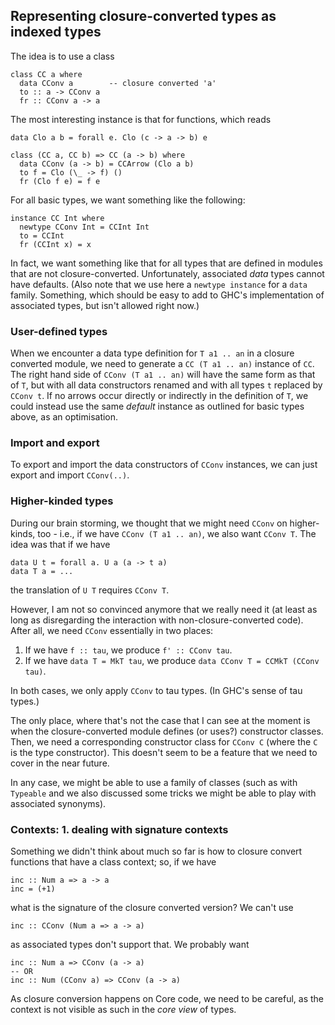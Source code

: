 ## Representing closure-converted types as indexed types



The idea is to use a class


```wiki
class CC a where
  data CConv a        -- closure converted 'a'
  to :: a -> CConv a
  fr :: CConv a -> a
```


The most interesting instance is that for functions, which reads


```wiki
data Clo a b = forall e. Clo (c -> a -> b) e

class (CC a, CC b) => CC (a -> b) where
  data CConv (a -> b) = CCArrow (Clo a b)
  to f = Clo (\_ -> f) ()
  fr (Clo f e) = f e
```


For all basic types, we want something like the following:


```wiki
instance CC Int where
  newtype CConv Int = CCInt Int
  to = CCInt
  fr (CCInt x) = x
```


In fact, we want something like that for all types that are defined in modules that are not closure-converted.  Unfortunately, associated *data* types cannot have defaults.  (Also note that we use here a `newtype instance` for a `data` family.  Something, which should be easy to add to GHC's implementation of associated types, but isn't allowed right now.)


### User-defined types



When we encounter a data type definition for `T a1 .. an` in a closure converted module, we need to generate a `CC (T a1 .. an)` instance of `CC`.  The right hand side of `CConv (T a1 .. an)` will have the same form as that of `T`, but with all data constructors renamed and with all types `t` replaced by `CConv t`.  If no arrows occur directly or indirectly in the definition of `T`, we could instead use the same *default* instance as outlined for basic types above, as an optimisation.


### Import and export



To export and import the data constructors of `CConv` instances, we can just export and import `CConv(..)`.


### Higher-kinded types



During our brain storming, we thought that we might need `CConv` on higher-kinds, too - i.e., if we have `CConv (T a1 .. an)`, we also want `CConv T`.  The idea was that if we have 


```wiki
data U t = forall a. U a (a -> t a)
data T a = ...
```


the translation of `U T` requires `CConv T`.



However, I am not so convinced anymore that we really need it (at least as long as disregarding the interaction with non-closure-converted code).  After all, we need `CConv` essentially in two places:


1. If we have `f :: tau`, we produce `f' :: CConv tau`.
1. If we have `data T = MkT tau`, we produce `data CConv T = CCMkT (CConv tau)`.


In both cases, we only apply `CConv` to tau types.  (In GHC's sense of tau types.)



The only place, where that's not the case that I can see at the moment is when the closure-converted module defines (or uses?) constructor classes.  Then, we need a corresponding constructor class for `CConv C` (where the `C` is the type constructor).  This doesn't seem to be a feature that we need to cover in the near future.



In any case, we might be able to use a family of classes (such as with `Typeable` and we also discussed some tricks we might be able to play with associated synonyms).


### Contexts: 1. dealing with signature contexts



Something we didn't think about much so far is how to closure convert functions that have a class context; so, if we have


```wiki
inc :: Num a => a -> a
inc = (+1)
```


what is the signature of the closure converted version?  We can't use


```wiki
inc :: CConv (Num a => a -> a)
```


as associated types don't support that.  We probably want


```wiki
inc :: Num a => CConv (a -> a)
-- OR
inc :: Num (CConv a) => CConv (a -> a)
```


As closure conversion happens on Core code, we need to be careful, as the context is not visible as such in the *core view* of types.


